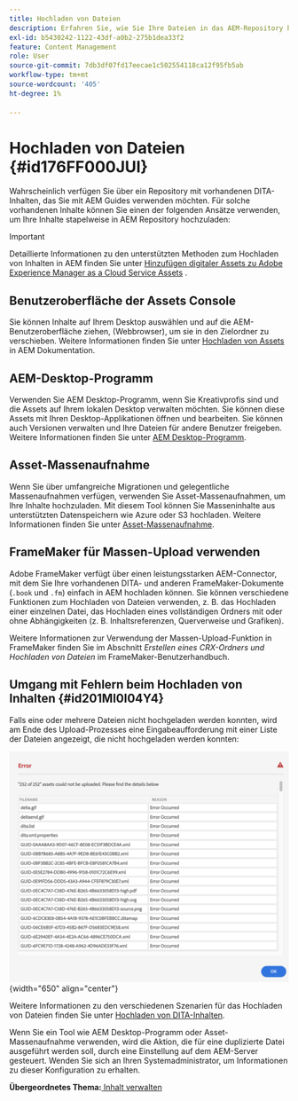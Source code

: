 ```yaml
---
title: Hochladen von Dateien
description: Erfahren Sie, wie Sie Ihre Dateien in das AEM-Repository hochladen und Fehler beheben können. Erfahren Sie mehr über die Benutzeroberfläche der Asset-Konsole, AEM Desktop-Programm, die Erfassung von Asset-Massen und die Verwendung von FrameMaker für Massen-Uploads.
exl-id: b5430242-1122-43df-a0b2-275b1dea33f2
feature: Content Management
role: User
source-git-commit: 7db3df07fd17eecae1c502554118ca12f95fb5ab
workflow-type: tm+mt
source-wordcount: '405'
ht-degree: 1%

---
```


# Hochladen von Dateien {#id176FF000JUI}

Wahrscheinlich verfügen Sie über ein Repository mit vorhandenen DITA-Inhalten, das Sie mit AEM Guides verwenden möchten. Für solche vorhandenen Inhalte können Sie einen der folgenden Ansätze verwenden, um Ihre Inhalte stapelweise in AEM Repository hochzuladen:

>[!IMPORTANT]
>
> Detaillierte Informationen zu den unterstützten Methoden zum Hochladen von Inhalten in AEM finden Sie unter [Hinzufügen digitaler Assets zu Adobe Experience Manager as a Cloud Service Assets](https://experienceleague.adobe.com/docs/experience-manager-cloud-service/assets/manage/add-assets.html) .

## Benutzeroberfläche der Assets Console

Sie können Inhalte auf Ihrem Desktop auswählen und auf die AEM-Benutzeroberfläche ziehen, \(Webbrowser\), um sie in den Zielordner zu verschieben. Weitere Informationen finden Sie unter [Hochladen von Assets](https://experienceleague.adobe.com/docs/experience-manager-cloud-service/assets/manage/add-assets.html#upload-assets) in AEM Dokumentation.

## AEM-Desktop-Programm

Verwenden Sie AEM Desktop-Programm, wenn Sie Kreativprofis sind und die Assets auf Ihrem lokalen Desktop verwalten möchten. Sie können diese Assets mit Ihren Desktop-Applikationen öffnen und bearbeiten. Sie können auch Versionen verwalten und Ihre Dateien für andere Benutzer freigeben. Weitere Informationen finden Sie unter [AEM Desktop-Programm](https://experienceleague.adobe.com/docs/experience-manager-desktop-app/using/using.html?lang=de).

## Asset-Massenaufnahme

Wenn Sie über umfangreiche Migrationen und gelegentliche Massenaufnahmen verfügen, verwenden Sie Asset-Massenaufnahmen, um Ihre Inhalte hochzuladen. Mit diesem Tool können Sie Masseninhalte aus unterstützten Datenspeichern wie Azure oder S3 hochladen. Weitere Informationen finden Sie unter [Asset-Massenaufnahme](https://experienceleague.adobe.com/docs/experience-manager-cloud-service/assets/manage/add-assets.html?lang=en#asset-bulk-ingestor).

## FrameMaker für Massen-Upload verwenden

Adobe FrameMaker verfügt über einen leistungsstarken AEM-Connector, mit dem Sie Ihre vorhandenen DITA- und anderen FrameMaker-Dokumente \(`.book` und `.fm`\) einfach in AEM hochladen können. Sie können verschiedene Funktionen zum Hochladen von Dateien verwenden, z. B. das Hochladen einer einzelnen Datei, das Hochladen eines vollständigen Ordners mit oder ohne Abhängigkeiten \(z. B. Inhaltsreferenzen, Querverweise und Grafiken\).

Weitere Informationen zur Verwendung der Massen-Upload-Funktion in FrameMaker finden Sie im Abschnitt *Erstellen eines CRX-Ordners und Hochladen von Dateien* im FrameMaker-Benutzerhandbuch.

## Umgang mit Fehlern beim Hochladen von Inhalten {#id201MI0I04Y4}

Falls eine oder mehrere Dateien nicht hochgeladen werden konnten, wird am Ende des Upload-Prozesses eine Eingabeaufforderung mit einer Liste der Dateien angezeigt, die nicht hochgeladen werden konnten:

![](images/uuid-files-failed-to-upload_cs.png){width="650" align="center"}

Weitere Informationen zu den verschiedenen Szenarien für das Hochladen von Dateien finden Sie unter [Hochladen von DITA-Inhalten](authoring-file-management.md#).

Wenn Sie ein Tool wie AEM Desktop-Programm oder Asset-Massenaufnahme verwenden, wird die Aktion, die für eine duplizierte Datei ausgeführt werden soll, durch eine Einstellung auf dem AEM-Server gesteuert. Wenden Sie sich an Ihren Systemadministrator, um Informationen zu dieser Konfiguration zu erhalten.

**Übergeordnetes Thema:**[ Inhalt verwalten](authoring.md)
